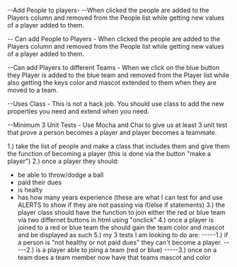 --Add People to players-
--When clicked the people are added to the Players column and removed from the People list while getting new values of a player added to them.

-- Can add People to Players - When clicked the people are added to the Players column and removed from the People list while getting new values of a player added to them.

--Can add Players to different Teams - When we click on the blue button they Player is added to the blue team and removed from the Player list while also getting the keys color and mascot extended to them when they are moved to a team.

--Uses Class - This is not a hack job. You should use class to add the new properties you need and extend when you need.

--Minimum 3 Unit Tests - Use Mocha and Chai to give us at least 3 unit test that prove a person becomes a player and player becomes a teammate.

1.) take the list of people and make a class that includes them and give them the function of becoming a player
(this is done via the button "make a player")
2.) once a player they should:
- be able to throw/dodge a ball
- paid their dues
- is healty
- has how many years experience
(these are what I can test for and use ALERTS to show if they are not passing via if/else if statements)
3.) the player class should have the function to join either the red or blue team via two differnet buttons in html using "onclick"
4.) once a player is joined to a red or blue team the should gain the team color and mascot and be displayed as such
5.) my 3 tests I am looking to do are:
-----1.) if a person is "not healthy or not paid dues" they can't become a player.
-----2.) is a player able to joing a team (red or blue)
-----3.) once on a team does a team member now have that teams mascot and color
